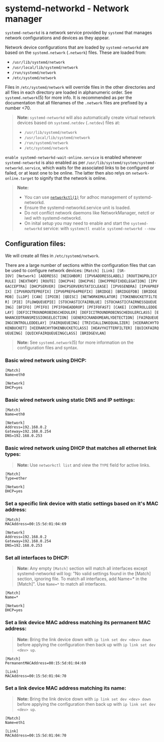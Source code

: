 # systemd-networkd - Network manager

`systemd-networkd` is a network service provided by `systemd` that manages network configurations and devices as they appear. 

Network device configurations that are loaded by `systemd-networkd` are based on the `systemd.network` (`.network`) files. These are loaded from:

- `/usr/lib/systemd/network`
- `/usr/local/lib/systemd/network`
- `/run/systemd/network`
- `/etc/systemd/network`

Files in `/etc/systemd/network` will override files in the other directories and all files in each directory are loaded in alphanumeric order. See `systemd.network`(5) for more info. It is recommended as per the documentation that all filenames of the `.network` files are prefixed by a number <70.

> **Note:** `systemd-networkd` will also automatically create virtual network devices based on `systemd.netdev` (`.netdev`) files at:
>
>- `/usr/lib/systemd/network`
>- `/usr/local/lib/systemd/network`
>- `/run/systemd/network`
>- `/etc/systemd/network`

`enable systemd-networkd-wait-online.service` is enabled whenever `systemd-networkd` is also enabled as per `/usr/lib/systemd/system/systemd-networkd.service`, which waits for the associated links to be configured or failed, or at least one to be online. The latter then also relys on `network-online.target` to signify that the network is online.

> **Note:** 
> - You can use [`networkctl(1)`](.././../CheatSheet.md) for adhoc management of systemd-networkd.
> - Ensure the systemd-networkd.service unit is loaded.
> - Do not conflict network daemons like NetworkManager, netctl or iwd with systemd-networkd.
> - On inital setup you may need to enable and start the `systemd-networkd` service: with `systemctl enable systemd-networkd --now`

## Configuration files:

We will create all files in `/etc/systemd/network`.

There are a large number of sections within the configuration files that can be used to configure network devices:
`[Match]`&nbsp;&nbsp;`[Link]`&nbsp;&nbsp;`[SR-IOV]`&nbsp;&nbsp;`[Network]`&nbsp;&nbsp;`[ADDRESS]`&nbsp;&nbsp;`[NEIGHBOR]`&nbsp;&nbsp;`[IPV6ADDRESSLABEL]`&nbsp;&nbsp;`[ROUTINGPOLICYRULE]`&nbsp;&nbsp;`[NEXTHOP]`&nbsp;&nbsp;`[ROUTE]`&nbsp;&nbsp;`[DHCPV4]`&nbsp;&nbsp;`[DHCPV6]`&nbsp;&nbsp;`[DHCPPREFIXDELEGATION]`&nbsp;&nbsp;`[IPV6ACCEPTRA]`&nbsp;&nbsp;`[DHCPSERVER]`&nbsp;&nbsp;`[DHCPSERVERSTATICLEASE]`&nbsp;&nbsp;`[IPV6SENDRA]`&nbsp;&nbsp;`[IPV6PREFIX]`&nbsp;&nbsp;`[IPV6ROUTEPREFIX]`&nbsp;&nbsp;`[IPV6PREF64PREFIX]`&nbsp;&nbsp;`[BRIDGE]`&nbsp;&nbsp;`[BRIDGEFDB]`&nbsp;&nbsp;`[BRIDGEMDB]`&nbsp;&nbsp;`[LLDP]`&nbsp;&nbsp;`[CAN]`&nbsp;&nbsp;`[IPOIB]`&nbsp;&nbsp;`[QDISC]`&nbsp;&nbsp;`[NETWORKEMULATOR]`&nbsp;&nbsp;`[TOKENBUCKETFILTER]`&nbsp;&nbsp;`[PIE]`&nbsp;&nbsp;`[FLOWQUEUEPIE]`&nbsp;&nbsp;`[STOCHASTICFAIRBLUE]`&nbsp;&nbsp;`[STOCHASTICFAIRNESSQUEUEING]`&nbsp;&nbsp;`[BFIFO]`&nbsp;&nbsp;`[PFIFO]`&nbsp;&nbsp;`[PFIFOHEADDROP]`&nbsp;&nbsp;`[PFIFOFAST]`&nbsp;&nbsp;`[CAKE]`&nbsp;&nbsp;`[CONTROLLEDDELAY]`&nbsp;&nbsp;`[DEFICITROUNDROBINSCHEDULER]`&nbsp;&nbsp;`[DEFICITROUNDROBINSCHEDULERCLASS]`&nbsp;&nbsp;`[ENHANCEDTRANSMISSIONSELECTION]`&nbsp;&nbsp;`[GENERICRANDOMEARLYDETECTION]`&nbsp;&nbsp;`[FAIRQUEUEINGCONTROLLEDDELAY]`&nbsp;&nbsp;`[FAIRQUEUEING]`&nbsp;&nbsp;`[TRIVIALLINKEQUALIZER]`&nbsp;&nbsp;`[HIERARCHYTOKENBUCKET]`&nbsp;&nbsp;`[HIERARCHYTOKENBUCKETCLASS]`&nbsp;&nbsp;`[HEAVYHITTERFILTER]`&nbsp;&nbsp;`[QUICKFAIRQUEUEING]`&nbsp;&nbsp;`[QUICKFAIRQUEUEINGCLASS]`&nbsp;&nbsp;`[BRIDGEVLAN]`

> **Note:** See `systemd.network`(5) for more information on the configuration files and syntax.

### Basic wired network using DHCP:

```plaintext
[Match]
Name=eth0

[Network]
DHCP=yes
```

### Basic wired network using static DNS and IP settings:

```plaintext
[Match]
Name=eth0

[Network]
Address=192.168.0.2
Gateway=192.168.0.254
DNS=192.168.0.253
```

### Basic wired network using DHCP that matches all ethernet link types:

> **Note:** Use `networkctl list` and view the `TYPE` field for active links.

```plaintext
[Match]
Type=ether

[Network]
DHCP=yes
```

### Set a specific link device with static settings based on it's MAC address:

```plaintext
[Match]
MACAddress=00:15:5d:01:04:69

[Network]
Address=192.168.0.2
Gateway=192.168.0.254
DNS=192.168.0.253
```

### Set all interfaces to DHCP:

> **Note:** Any empty `[Match]` section will match all interfaces except systemd-networkd will log: "No valid settings found in the [Match] section, ignoring file. To match all interfaces, add Name=* in the [Match]". Use `Name=*` to match all interfaces.

```plaintext
[Match]
Name=*

[Network]
DHCP=yes
```

### Set a link device MAC address matching its permanent MAC address:

> **Note:** Bring the link device down with `ip link set dev <dev> down` before applying the configuration then back up with `ip link set dev <dev> up`.

```plaintext
[Match]
PermanentMACAddress=00:15:5d:01:04:69

[Link]
MACAddress=00:15:5d:01:04:70
```

### Set a link device MAC address matching its name:

> **Note:** Bring the link device down with `ip link set dev <dev> down` before applying the configuration then back up with `ip link set dev <dev> up`.

```plaintext
[Match]
Name=eth1

[Link]
MACAddress=00:15:5d:01:04:70
```
